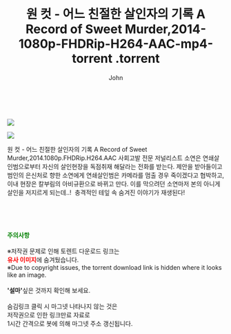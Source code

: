 ﻿---
layout: post
title:  "                   원 컷 - 어느 친절한 살인자의 기록 A Record of Sweet Murder,2014-1080p-FHDRip-H264-AAC-mp4-torrent                .torrent"
author: John
categories: [ 드라마 ]
tags: [  ]
image: https://torrentrj57.com/uploadfile/full/231d0dd7c8f94f74124e2fa1083b16f168a89e0a.jpg"/></p><p><img src="https://torrentrj57.com/uploadfile/full/920cb690d189a2d345a7d8c597617f9a2e145fd0.jpg 
description: "                   원 컷 - 어느 친절한 살인자의 기록 A Record of Sweet Murder,2014-1080p-FHDRip-H264-AAC-mp4-torrent                 torrent 정보 공유"
toc: true
toc_sticky: true
---

<br>
<p><img src="https://torrentrj57.com/uploadfile/full/231d0dd7c8f94f74124e2fa1083b16f168a89e0a.jpg"/></p><p><img src="https://torrentrj57.com/uploadfile/full/920cb690d189a2d345a7d8c597617f9a2e145fd0.jpg"/></p>
 원 컷 - 어느 친절한 살인자의 기록 A Record of Sweet Murder,2014.1080p.FHDRip.H264.AAC 사회고발 전문 저널리스트 소연은 연쇄살인범으로부터 자신의 살인현장을 독점취재 해달라는 전화를 받는다. 제안을 받아들이고 범인의 은신처로 향한 소연에게 연쇄살인범은 카메라를 멈출 경우 죽이겠다고 협박하고, 이내 현장은 칼부림의 아비규환으로 바뀌고 만다. 이를 막으려던 소연마저 본의 아니게 살인을 저지르게 되는데..!  충격적인 테잎 속 숨겨진 이야기가 재생된다! 
    
<br><br><br>
<p data-ke-size="size16"><b><span style="color: green;">주의사항</span></b><br /><br />※저작권 문제로 인해 토렌트 다운로드 링크는<br /><b><span style="color: red;">유사 이미지</span></b>에 숨겨뒀습니다.<br />※Due to copyright issues, the torrent download link is hidden where it looks like an image.<br /><br /><b>'설마'</b>싶은 것까지 확인해 보세요.<br /><br />숨김링크 클릭 시 마그넷 나타나지 않는 것은<br />저작권으로 인한 링크만료 자료로<br />1시간 간격으로 봇에 의해 마그넷 주소 갱신됩니다.</p>
